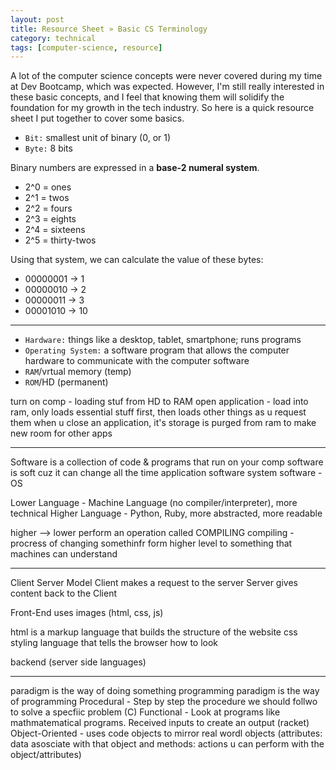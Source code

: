 ```yaml
---
layout: post
title: Resource Sheet » Basic CS Terminology
category: technical
tags: [computer-science, resource]
---
```


<!-- more -->

A lot of the computer science concepts were never covered during my time at Dev Bootcamp, which was expected. However, I'm still really interested in these basic concepts, and I feel that knowing them will solidify the foundation for my growth in the tech industry. So here is a quick resource sheet I put together to cover some basics.

- `Bit:` smallest unit of binary (0, or 1)
- `Byte:` 8 bits

Binary numbers are expressed in a **base-2 numeral system**.

- 2^0 = ones
- 2^1 = twos
- 2^2 = fours
- 2^3 = eights
- 2^4 = sixteens
- 2^5 = thirty-twos

Using that system, we can calculate the value of these bytes:

* 00000001 -> 1
* 00000010 -> 2
* 00000011 -> 3
* 00001010 -> 10

* * *

- `Hardware:` things like a desktop, tablet, smartphone; runs programs
- `Operating System:` a software program that allows the computer hardware to communicate with the computer software
- `RAM`/vrtual memory (temp)
- `ROM`/HD (permanent)

turn on comp - loading stuf from HD to RAM
open application - load into ram, only loads essential stuff first, then loads other things as u request them
when u close an application, it's storage is purged from ram to make new room for other apps

* * *

Software is a collection of code & programs that run on your comp
software is soft cuz it can change all the time
application software
system software - OS

Lower Language - Machine Language (no compiler/interpreter), more technical
Higher Language - Python, Ruby, more abstracted, more readable

higher --> lower
perform an operation called COMPILING
compiling - procress of changing somethinfr form higher level to something that machines can understand

* * *

Client Server Model
Client makes a request to the server
Server gives content back to the Client

Front-End uses images (html, css, js)

html is a markup language that builds the structure of the website
css styling language that tells the browser how to look

backend (server side languages)

* * *

paradigm is the way of doing something
programming paradigm is the way of programming
Procedural - Step by step the procedure we should follwo to solve a specfiic problem (C)
Functional - Look at programs like mathmatematical programs. Received inputs to create an output (racket)
Object-Oriented - uses code objects to mirror real wordl objects (attributes: data asosciate with that object and methods: actions u can perform with the object/attributes)


